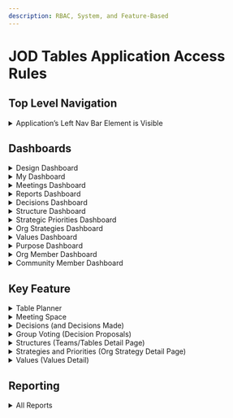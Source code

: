 ```yaml
---
description: RBAC, System, and Feature-Based
---
```


# JOD Tables Application Access Rules

## Top Level Navigation

<details>

<summary>Application’s Left Nav Bar Element is Visible</summary>

<table><thead><tr><th width="190.8203125"></th><th align="center">Super Admin</th><th align="center">Org Admin</th><th width="119.21484375" align="center">Designer</th><th width="109.87890625" align="center">User</th></tr></thead><tbody><tr><td>Design</td><td align="center">✅</td><td align="center">✅</td><td align="center">✅</td><td align="center">✅</td></tr><tr><td>My Dashboard</td><td align="center">✅</td><td align="center">✅</td><td align="center">✅</td><td align="center">✅</td></tr><tr><td>Meetings</td><td align="center">✅</td><td align="center">✅</td><td align="center">✅</td><td align="center">✅</td></tr><tr><td>Reports</td><td align="center">✅</td><td align="center">✅</td><td align="center">✅</td><td align="center">✅</td></tr><tr><td>Decisions🔒</td><td align="center">✅</td><td align="center">✅</td><td align="center">✅</td><td align="center">❌</td></tr><tr><td>Structure🔒</td><td align="center">✅</td><td align="center">✅</td><td align="center">✅</td><td align="center">❌</td></tr><tr><td>Strategic Priorities</td><td align="center">✅</td><td align="center">✅</td><td align="center">✅</td><td align="center">✅</td></tr><tr><td>Org Strategies</td><td align="center">✅</td><td align="center">✅</td><td align="center">✅</td><td align="center">✅</td></tr><tr><td>Values</td><td align="center">✅</td><td align="center">✅</td><td align="center">✅</td><td align="center">✅</td></tr><tr><td>Org Members🔒</td><td align="center">✅</td><td align="center">✅</td><td align="center">❌</td><td align="center">❌</td></tr><tr><td>Community Mbrs🔒</td><td align="center">✅</td><td align="center">✅</td><td align="center">❌</td><td align="center">❌</td></tr></tbody></table>

</details>

## Dashboards

<details>

<summary>Design Dashboard</summary>

<table><thead><tr><th width="202.0390625"></th><th align="center">Super Admin</th><th width="115.85546875" align="center">Org Admin</th><th width="113.625" align="center">Designer</th><th width="107.58984375" align="center">User</th></tr></thead><tbody><tr><td>Can View</td><td align="center">✅</td><td align="center">✅</td><td align="center">✅</td><td align="center">✅</td></tr><tr><td>Can Click to Detail</td><td align="center">✅</td><td align="center">✅</td><td align="center">✅</td><td align="center"><p>☑️</p><p>(2)</p></td></tr><tr><td>Can Modify View</td><td align="center">✅</td><td align="center">✅</td><td align="center"><p>☑️</p><p>(3)</p></td><td align="center"><p>☑️</p><p>(3)</p></td></tr><tr><td>Can Sort</td><td align="center">✅</td><td align="center">✅</td><td align="center">❌</td><td align="center">❌</td></tr><tr><td>Create Record from Dashboard</td><td align="center">◻️</td><td align="center">◻️</td><td align="center">◻️</td><td align="center">◻️</td></tr><tr><td>Delete from Dashboard</td><td align="center">◻️</td><td align="center">◻️</td><td align="center">◻️</td><td align="center">◻️</td></tr></tbody></table>

{% hint style="info" %}
Notes:

1. ◻️ = N/A
2. ☑️ = can access Purpose and Strategies&#x20;
3. ☑️ = partial capacity. Can show/hide Table Participants or Represented Groups
4. Sort = Tables and Teams only
{% endhint %}

</details>

<details>

<summary>My Dashboard</summary>

<table><thead><tr><th width="251.234375"></th><th width="121.26171875" align="center">Super Admin</th><th width="111.08203125" align="center">Org Admin</th><th width="102.43359375" align="center">Designer</th><th width="92.125" align="center">User</th></tr></thead><tbody><tr><td>Can View Page</td><td align="center">✅</td><td align="center">✅</td><td align="center">✅</td><td align="center">✅</td></tr><tr><td>Can View Team/Table Card</td><td align="center"><p>☑️</p><p>(p)</p></td><td align="center"><p>☑️</p><p>(p)</p></td><td align="center"><p>☑️</p><p>(p)</p></td><td align="center"><p>☑️</p><p>(p)</p></td></tr><tr><td>Can Click to Team/Table Detail</td><td align="center"><p>☑️</p><p>(p)</p></td><td align="center"><p>☑️</p><p>(p)</p></td><td align="center"><p>☑️</p><p>(p)</p></td><td align="center"><p>☑️</p><p>(p)</p></td></tr><tr><td>Can View My Open Commitments</td><td align="center"><p>☑️</p><p>(p)</p></td><td align="center"><p>☑️</p><p>(p)</p></td><td align="center"><p>☑️</p><p>(p)</p></td><td align="center"><p>☑️</p><p>(p)</p></td></tr><tr><td>Can View My Open Group Lead Tasks</td><td align="center"><p>☑️</p><p>(gl)</p></td><td align="center"><p>☑️</p><p>(gl)</p></td><td align="center"><p>☑️</p><p>(gl)</p></td><td align="center"><p>☑️</p><p>(gl)</p></td></tr><tr><td>Can Filter</td><td align="center">✅</td><td align="center">✅</td><td align="center">✅</td><td align="center">✅</td></tr><tr><td>Can Sort</td><td align="center">◻️</td><td align="center">◻️</td><td align="center">◻️</td><td align="center">◻️</td></tr><tr><td>Create Record from Dashboard</td><td align="center">◻️</td><td align="center">◻️</td><td align="center">◻️</td><td align="center">◻️</td></tr><tr><td>Delete from Dashboard</td><td align="center">◻️</td><td align="center">◻️</td><td align="center">◻️</td><td align="center">◻️</td></tr></tbody></table>

{% hint style="info" %}
Notes:

1. ◻️ = N/A
2. ☑️(p) = only for Teams/Table where the user is a participant
3. ☑️(gl) = only for Teams/Table where the user is a Group Lead
4. Filter = active vs inactive
5. All users can mark their Commitments as “Ready”
{% endhint %}

</details>

<details>

<summary>Meetings Dashboard</summary>

<table><thead><tr><th width="198.296875"></th><th align="center">Super Admin</th><th width="125.91796875" align="center">Org Admin</th><th width="118.3828125" align="center">Designer</th><th width="101.45703125" align="center">User</th></tr></thead><tbody><tr><td>Can View Summary Info</td><td align="center">✅</td><td align="center">✅</td><td align="center">✅</td><td align="center"><p>☑️</p><p>(p)</p></td></tr><tr><td>Can Click to Detail</td><td align="center"><p>☑️</p><p>(p)</p></td><td align="center"><p>☑️</p><p>(p)</p></td><td align="center"><p>☑️</p><p>(p)</p></td><td align="center"><p>☑️</p><p>(p)</p></td></tr><tr><td>Can Filter</td><td align="center">✅</td><td align="center">✅</td><td align="center">✅</td><td align="center"><p>☑️</p><p>(p)</p></td></tr><tr><td>Can Sort</td><td align="center">◻️</td><td align="center">◻️</td><td align="center">◻️</td><td align="center">◻️</td></tr><tr><td>Create Record from Dashboard</td><td align="center"><p>☑️</p><p>(gl)</p></td><td align="center"><p>☑️</p><p>(gl)</p></td><td align="center"><p>☑️</p><p>(gl)</p></td><td align="center"><p>☑️</p><p>(gl)</p></td></tr><tr><td>Delete from Dashboard</td><td align="center">◻️</td><td align="center">◻️</td><td align="center">◻️</td><td align="center">◻️</td></tr></tbody></table>

{% hint style="info" %}
Notes:

1. ◻️ = N/A
2. ☑️ (p) = partial capacity for view, filter, and click to: only for Groups where they are a participant
3. ☑️(gl) = partial capacity for create from dashboard: only where User is a GL for the team/table
4. Filter = active vs inactive, user tables/teams, and meeting start time
{% endhint %}

</details>

<details>

<summary>Reports Dashboard</summary>

<table><thead><tr><th width="164.1875"></th><th align="center">Super Admin</th><th align="center">Org Admin</th><th align="center">Designer</th><th align="center">User</th></tr></thead><tbody><tr><td>Can View Page</td><td align="center">✅</td><td align="center">✅</td><td align="center">✅</td><td align="center">✅</td></tr><tr><td>Can View Report Summary Info</td><td align="center">✅</td><td align="center">✅</td><td align="center">✅</td><td align="center">☑️</td></tr><tr><td>Can Click to Detailed Report</td><td align="center">✅</td><td align="center">✅</td><td align="center">✅</td><td align="center">☑️</td></tr><tr><td>Can Filter List</td><td align="center">◻️</td><td align="center">◻️</td><td align="center">◻️</td><td align="center">◻️</td></tr><tr><td>Can Sort List</td><td align="center">◻️</td><td align="center">◻️</td><td align="center">◻️</td><td align="center">◻️</td></tr></tbody></table>

{% hint style="info" %}
Notes:

1. ◻️ = N/A
2. ☑️ = partial capacity: Only Unlocked Reports (reports <mark style="color:red;">WITHOUT</mark> the 🔒 icon)
{% endhint %}

</details>

<details>

<summary>Decisions Dashboard</summary>

<table><thead><tr><th width="189.44921875"></th><th width="127.3125" align="center">Super Admin</th><th align="center">Org Admin</th><th width="115.46484375" align="center">Designer</th><th width="112.96875" align="center">User</th></tr></thead><tbody><tr><td>Can View Page</td><td align="center">✅</td><td align="center">✅</td><td align="center">✅</td><td align="center">❌</td></tr><tr><td>Update Record from Dashboard</td><td align="center"><p>☑️</p><p>(gl)</p><p>(See note 3)</p></td><td align="center"><p>☑️</p><p>(gl)</p><p>(See note 3)</p></td><td align="center"><p>☑️</p><p>(gl)</p><p>(See note 3)</p></td><td align="center">❌</td></tr><tr><td>Can Click to Detail</td><td align="center"><p>☑️</p><p>(gl)</p></td><td align="center"><p>☑️</p><p>(gl)</p></td><td align="center"><p>☑️</p><p>(gl)</p></td><td align="center">❌</td></tr><tr><td>Can Filter</td><td align="center">✅</td><td align="center">✅</td><td align="center">✅</td><td align="center">❌</td></tr><tr><td>Can Sort</td><td align="center">◻️</td><td align="center">◻️</td><td align="center">◻️</td><td align="center">◻️</td></tr><tr><td>Create Record from Dashboard</td><td align="center">◻️</td><td align="center">◻️</td><td align="center">◻️</td><td align="center">◻️</td></tr><tr><td>Delete from Dashboard</td><td align="center"><p>☑️</p><p>(gl)</p></td><td align="center"><p>☑️</p><p>(gl)</p></td><td align="center"><p>☑️</p><p>(gl)</p></td><td align="center">❌</td></tr></tbody></table>

{% hint style="info" %}
Notes:

1. ◻️ = N/A
2. ☑️(gl) = partial capacity:  only where User is GL for the team/table who created the decision (record deletion occurs via popup of decision record on page).
3. These users can update decision records via a popup on the dashboard screen.
{% endhint %}

</details>

<details>

<summary>Structure Dashboard</summary>

<table><thead><tr><th width="199.80078125"></th><th align="center">Super Admin</th><th width="120.8203125" align="center">Org Admin</th><th width="107.30078125" align="center">Designer</th><th width="114.81640625" align="center">User</th></tr></thead><tbody><tr><td>Can View</td><td align="center">✅</td><td align="center">✅</td><td align="center">✅</td><td align="center">❌</td></tr><tr><td>Can Click to Detail</td><td align="center">✅</td><td align="center">✅</td><td align="center">✅</td><td align="center">❌</td></tr><tr><td>Can Filter</td><td align="center">✅</td><td align="center">✅</td><td align="center">✅</td><td align="center">❌</td></tr><tr><td>Can Sort</td><td align="center">✅</td><td align="center">✅</td><td align="center">✅</td><td align="center">❌</td></tr><tr><td>Create Record from Dashboard</td><td align="center">✅</td><td align="center">✅</td><td align="center">❌</td><td align="center">❌</td></tr><tr><td>Delete from Dashboard</td><td align="center">◻️</td><td align="center">◻️</td><td align="center">◻️</td><td align="center">◻️</td></tr></tbody></table>

{% hint style="info" %}
Notes:

1. ◻️ = N/A
{% endhint %}

</details>

<details>

<summary>Strategic Priorities Dashboard</summary>

<table><thead><tr><th width="196.734375"></th><th align="center">Super Admin</th><th width="110.69921875" align="center">Org Admin</th><th align="center">Designer</th><th width="101.94921875" align="center">User</th></tr></thead><tbody><tr><td>Can View</td><td align="center">✅</td><td align="center">✅</td><td align="center">✅</td><td align="center">✅</td></tr><tr><td>Can Click to Detail</td><td align="center">✅</td><td align="center">✅</td><td align="center">✅</td><td align="center">✅</td></tr><tr><td>Can Filter</td><td align="center">✅</td><td align="center">✅</td><td align="center">✅</td><td align="center">✅</td></tr><tr><td>Can Sort</td><td align="center">✅</td><td align="center">✅</td><td align="center">❌</td><td align="center">❌</td></tr><tr><td>Create Record from Dashboard</td><td align="center">◻️</td><td align="center">◻️</td><td align="center">◻️</td><td align="center">◻️</td></tr><tr><td>Delete from Dashboard</td><td align="center">◻️</td><td align="center">◻️</td><td align="center">◻️</td><td align="center">◻️</td></tr></tbody></table>

{% hint style="info" %}
Notes:

1. ◻️ = N/A
{% endhint %}

</details>

<details>

<summary>Org Strategies Dashboard</summary>

<table><thead><tr><th width="197.9296875"></th><th align="center">Super Admin</th><th align="center">Org Admin</th><th width="103.4296875" align="center">Designer</th><th width="110.94140625" align="center">User</th></tr></thead><tbody><tr><td>Can View</td><td align="center">✅</td><td align="center">✅</td><td align="center">✅</td><td align="center">✅</td></tr><tr><td>Can Click to Detail</td><td align="center">✅</td><td align="center">✅</td><td align="center">✅</td><td align="center">✅</td></tr><tr><td>Can Filter</td><td align="center">✅</td><td align="center">✅</td><td align="center">✅</td><td align="center">✅</td></tr><tr><td>Can Sort</td><td align="center">✅</td><td align="center">✅</td><td align="center">❌</td><td align="center">❌</td></tr><tr><td>Create Record from Dashboard</td><td align="center">✅</td><td align="center">✅</td><td align="center">❌</td><td align="center">❌</td></tr><tr><td>Delete from Dashboard</td><td align="center">◻️</td><td align="center">◻️</td><td align="center">◻️</td><td align="center">◻️</td></tr></tbody></table>

{% hint style="info" %}
Notes:

1. ◻️ = N/A
2. Filter = active vs inactive
{% endhint %}

</details>

<details>

<summary>Values Dashboard</summary>

<table><thead><tr><th width="200.46875"></th><th align="center">Super Admin</th><th align="center">Org Admin</th><th width="108.63671875" align="center">Designer</th><th width="110" align="center">User</th></tr></thead><tbody><tr><td>Can View</td><td align="center">✅</td><td align="center">✅</td><td align="center">✅</td><td align="center">✅</td></tr><tr><td>Can Click to Detail</td><td align="center">✅</td><td align="center">✅</td><td align="center">✅</td><td align="center">✅</td></tr><tr><td>Can Filter</td><td align="center">✅</td><td align="center">✅</td><td align="center">✅</td><td align="center">✅</td></tr><tr><td>Can Sort</td><td align="center">✅</td><td align="center">✅</td><td align="center">❌</td><td align="center">❌</td></tr><tr><td>Create Record from Dashboard</td><td align="center">✅</td><td align="center">✅</td><td align="center">❌</td><td align="center">❌</td></tr><tr><td>Delete from Dashboard</td><td align="center">◻️</td><td align="center">◻️</td><td align="center">◻️</td><td align="center">◻️</td></tr></tbody></table>

{% hint style="info" %}
Notes:

1. ◻️ = N/A
2. Filter = active vs inactive
{% endhint %}

</details>

<details>

<summary>Purpose Dashboard</summary>

<table><thead><tr><th width="209.60546875"></th><th align="center">Super Admin</th><th align="center">Org Admin</th><th width="107.08203125" align="center">Designer</th><th width="100.53125" align="center">User</th></tr></thead><tbody><tr><td>Can View</td><td align="center">✅</td><td align="center">✅</td><td align="center">✅</td><td align="center">✅</td></tr><tr><td>Access Previous Versions</td><td align="center">✅</td><td align="center">✅</td><td align="center">✅</td><td align="center">✅</td></tr><tr><td>Update Record from Dashboard</td><td align="center">✅</td><td align="center">✅</td><td align="center">❌</td><td align="center">❌</td></tr><tr><td>Create Record from Dashboard</td><td align="center">✅</td><td align="center">✅</td><td align="center">❌</td><td align="center">❌</td></tr><tr><td>Delete from Dashboard</td><td align="center">◻️</td><td align="center">◻️</td><td align="center">◻️</td><td align="center">◻️</td></tr></tbody></table>

{% hint style="info" %}
Notes:

1. ◻️ = N/A
{% endhint %}

</details>

<details>

<summary>Org Member Dashboard</summary>

<table><thead><tr><th width="208.84375"></th><th align="center">Super Admin</th><th align="center">Org Admin</th><th width="103.90625" align="center">Designer</th><th width="103.87890625" align="center">User</th></tr></thead><tbody><tr><td>Can View</td><td align="center">✅</td><td align="center">✅</td><td align="center">❌</td><td align="center">❌</td></tr><tr><td>Can Click to Detail</td><td align="center">✅</td><td align="center">✅</td><td align="center">❌</td><td align="center">❌</td></tr><tr><td>Can Filter</td><td align="center">✅</td><td align="center">✅</td><td align="center">❌</td><td align="center">❌</td></tr><tr><td>Can Sort</td><td align="center">◻️</td><td align="center">◻️</td><td align="center">◻️</td><td align="center">◻️</td></tr><tr><td>Create Record from Dashboard</td><td align="center">✅</td><td align="center">✅</td><td align="center">❌</td><td align="center">❌</td></tr><tr><td>Delete from Dashboard</td><td align="center">◻️</td><td align="center">◻️</td><td align="center">◻️</td><td align="center">◻️</td></tr></tbody></table>

{% hint style="info" %}
Notes:

1. ◻️ = N/A
2. Filter = active vs inactive, and search
{% endhint %}

</details>

<details>

<summary>Community Member Dashboard</summary>



<table><thead><tr><th width="205.61328125"></th><th align="center">Super Admin</th><th align="center">Org Admin</th><th width="117.625" align="center">Designer</th><th width="94.7890625" align="center">User</th></tr></thead><tbody><tr><td>Can View</td><td align="center">✅</td><td align="center">✅</td><td align="center">❌</td><td align="center">❌</td></tr><tr><td>Can Click to Detail</td><td align="center">✅</td><td align="center">✅</td><td align="center">❌</td><td align="center">❌</td></tr><tr><td>Can Filter</td><td align="center">✅</td><td align="center">✅</td><td align="center">❌</td><td align="center">❌</td></tr><tr><td>Can Sort</td><td align="center">◻️</td><td align="center">◻️</td><td align="center">◻️</td><td align="center">◻️</td></tr><tr><td>Create Record from Dashboard</td><td align="center">✅</td><td align="center">✅</td><td align="center">❌</td><td align="center">❌</td></tr><tr><td>Delete from Dashboard</td><td align="center">◻️</td><td align="center">◻️</td><td align="center">◻️</td><td align="center">◻️</td></tr></tbody></table>

{% hint style="info" %}
Notes:

1. ◻️ = N/A
2. Filter = active vs inactive, and search
{% endhint %}

</details>

## Key Feature

<details>

<summary>Table Planner</summary>

{% hint style="info" %}
&#x20;<mark style="color:blue;">**GLOBAL RULE FOR THE TEAM/TABLE PLANNER**</mark>

<mark style="color:blue;">Users must be on a given Team/Table in order to access its Planner details page. The following grid identifies what the different roles can access on the Team/Table Planner page once there.</mark>&#x20;
{% endhint %}

<table><thead><tr><th></th><th width="157.86328125" align="center">Super Admin</th><th width="120.87109375" align="center">Org Admin</th><th width="111.40625" align="center">Designer</th><th width="101.6875" align="center">User</th></tr></thead><tbody><tr><td><mark style="color:blue;"><strong>SECTION:</strong></mark></td><td align="center"><mark style="color:blue;"><strong>Top Navigation</strong></mark>                               </td><td align="center"></td><td align="center"></td><td align="center"></td></tr><tr><td>Planner Tools Dropdown</td><td align="center"><p>☑️</p><p>(gl)</p></td><td align="center"><p>☑️</p><p>(gl)</p></td><td align="center"><p>☑️</p><p>(gl)</p></td><td align="center"><p>☑️</p><p>(gl)</p></td></tr><tr><td><mark style="color:blue;"><strong>SECTION:</strong></mark></td><td align="center"><mark style="color:blue;"><strong>Meetings</strong></mark>                               </td><td align="center"></td><td align="center"></td><td align="center"></td></tr><tr><td>READ Summary</td><td align="center">☑️<br>(p)</td><td align="center">☑️<br>(p)</td><td align="center">☑️<br>(p)</td><td align="center">☑️<br>(p)</td></tr><tr><td>READ Detail</td><td align="center">☑️<br>(p)</td><td align="center">☑️<br>(p)</td><td align="center">☑️<br>(p)</td><td align="center">☑️<br>(p)</td></tr><tr><td>Filter List</td><td align="center">☑️<br>(p)</td><td align="center">☑️<br>(p)</td><td align="center">☑️<br>(p)</td><td align="center">☑️<br>(p)</td></tr><tr><td>CREATE Record</td><td align="center"><p>☑️</p><p>(gl)</p></td><td align="center"><p>☑️</p><p>(gl)</p></td><td align="center"><p>☑️</p><p>(gl)</p></td><td align="center"><p>☑️</p><p>(gl)</p></td></tr><tr><td>UPDATE Record (from page)</td><td align="center"><p>☑️</p><p>(gl)</p><p>(See note:1)</p></td><td align="center"><p>☑️</p><p>(gl)</p><p>(See note:1)</p></td><td align="center"><p>☑️</p><p>(gl)</p><p>(See note:1)</p></td><td align="center"><p>☑️</p><p>(gl)</p><p>(See note:1)</p></td></tr><tr><td>Sort List</td><td align="center">◻️</td><td align="center">◻️</td><td align="center">◻️</td><td align="center">◻️</td></tr><tr><td>DELETE Record (from page)</td><td align="center">❌</td><td align="center">❌</td><td align="center">❌</td><td align="center">❌</td></tr><tr><td><mark style="color:blue;"><strong>SECTION:</strong></mark> </td><td align="center"><mark style="color:blue;"><strong>Actions</strong></mark>                                                                 </td><td align="center"></td><td align="center"></td><td align="center"></td></tr><tr><td>READ Summary</td><td align="center">☑️<br>(p)</td><td align="center">☑️<br>(p)</td><td align="center">☑️<br>(p)</td><td align="center">☑️<br>(p)</td></tr><tr><td>READ Detail</td><td align="center">☑️<br>(p)</td><td align="center">☑️<br>(p)</td><td align="center">☑️<br>(p)</td><td align="center">☑️<br>(p)</td></tr><tr><td>Filter List</td><td align="center">☑️<br>(p)</td><td align="center">☑️<br>(p)</td><td align="center">☑️<br>(p)</td><td align="center">☑️<br>(p)</td></tr><tr><td>CREATE Record</td><td align="center"><p>☑️</p><p>(gl)</p></td><td align="center"><p>☑️</p><p>(gl)</p></td><td align="center"><p>☑️</p><p>(gl)</p></td><td align="center"><p>☑️</p><p>(gl)</p></td></tr><tr><td>UPDATE Record (from page)</td><td align="center"><p>☑️</p><p>(gl)</p></td><td align="center"><p>☑️</p><p>(gl)</p></td><td align="center"><p>☑️</p><p>(gl)</p></td><td align="center"><p>☑️</p><p>(gl)</p></td></tr><tr><td>Sort List</td><td align="center"><p>☑️</p><p>(gl)</p></td><td align="center"><p>☑️</p><p>(gl)</p></td><td align="center"><p>☑️</p><p>(gl)</p></td><td align="center"><p>☑️</p><p>(gl)</p></td></tr><tr><td>DELETE Record (from page)</td><td align="center"><p>☑️</p><p>(gl)</p></td><td align="center"><p>☑️</p><p>(gl)</p></td><td align="center"><p>☑️</p><p>(gl)</p></td><td align="center"><p>☑️</p><p>(gl)</p></td></tr><tr><td><mark style="color:blue;"><strong>SECTION:</strong></mark> </td><td align="center"><mark style="color:blue;"><strong>Open Commitments</strong></mark>   </td><td align="center"></td><td align="center"></td><td align="center"></td></tr><tr><td>READ Summary</td><td align="center">☑️<br>(p)</td><td align="center">☑️<br>(p)</td><td align="center">☑️<br>(p)</td><td align="center">☑️<br>(p)</td></tr><tr><td>READ Detail</td><td align="center">☑️<br>(p)</td><td align="center">☑️<br>(p)</td><td align="center">☑️<br>(p)</td><td align="center">☑️<br>(p)</td></tr><tr><td>Filter List</td><td align="center">◻️</td><td align="center">◻️</td><td align="center">◻️</td><td align="center">◻️</td></tr><tr><td>CREATE Record</td><td align="center">❌</td><td align="center">❌</td><td align="center">❌</td><td align="center">❌</td></tr><tr><td>UPDATE Record (from page)</td><td align="center">❌</td><td align="center">❌</td><td align="center">❌</td><td align="center">❌</td></tr><tr><td>Sort List</td><td align="center">◻️</td><td align="center">◻️</td><td align="center">◻️</td><td align="center">◻️</td></tr><tr><td>DELETE Record (from page)</td><td align="center">❌</td><td align="center">❌</td><td align="center">❌</td><td align="center">❌</td></tr><tr><td><mark style="color:blue;"><strong>SECTION:</strong></mark> </td><td align="center"><mark style="color:blue;"><strong>Decisions</strong></mark>                                 </td><td align="center"></td><td align="center"></td><td align="center"></td></tr><tr><td>READ Summary</td><td align="center">☑️<br>(p)</td><td align="center">☑️<br>(p)</td><td align="center">☑️<br>(p)</td><td align="center">☑️<br>(p)</td></tr><tr><td>READ Detail</td><td align="center">☑️<br>(p)</td><td align="center">☑️<br>(p)</td><td align="center">☑️<br>(p)</td><td align="center">☑️<br>(p)</td></tr><tr><td>Filter List</td><td align="center">☑️<br>(p)</td><td align="center">☑️<br>(p)</td><td align="center">☑️<br>(p)</td><td align="center">☑️<br>(p)</td></tr><tr><td>CREATE Record</td><td align="center">❌</td><td align="center">❌</td><td align="center">❌</td><td align="center">❌</td></tr><tr><td>UPDATE Record (from page)</td><td align="center"><p>☑️</p><p>(gl)</p></td><td align="center"><p>☑️</p><p>(gl)</p></td><td align="center"><p>☑️</p><p>(gl)</p></td><td align="center"><p>☑️</p><p>(gl)</p></td></tr><tr><td>Sort List</td><td align="center">◻️</td><td align="center">◻️</td><td align="center">◻️</td><td align="center">◻️</td></tr><tr><td>DELETE Record (from page)</td><td align="center"><p>☑️</p><p>(gl)</p></td><td align="center"><p>☑️</p><p>(gl)</p></td><td align="center"><p>☑️</p><p>(gl)</p></td><td align="center"><p>☑️</p><p>(gl)</p></td></tr><tr><td><mark style="color:blue;"><strong>SECTION:</strong></mark> </td><td align="center"><mark style="color:blue;"><strong>Linked Documents</strong></mark>             </td><td align="center"></td><td align="center"></td><td align="center"></td></tr><tr><td>READ Summary</td><td align="center">☑️<br>(p)</td><td align="center">☑️<br>(p)</td><td align="center">☑️<br>(p)</td><td align="center">☑️<br>(p)</td></tr><tr><td>READ Detail</td><td align="center">☑️<br>(p)</td><td align="center">☑️<br>(p)</td><td align="center">☑️<br>(p)</td><td align="center">☑️<br>(p)</td></tr><tr><td>Filter List</td><td align="center">☑️<br>(p)</td><td align="center">☑️<br>(p)</td><td align="center">☑️<br>(p)</td><td align="center">☑️<br>(p)</td></tr><tr><td>CREATE Record</td><td align="center"><p>☑️</p><p>(gl)</p></td><td align="center"><p>☑️</p><p>(gl)</p></td><td align="center"><p>☑️</p><p>(gl)</p></td><td align="center"><p>☑️</p><p>(gl)</p></td></tr><tr><td>UPDATE Record (from page)</td><td align="center"><p>☑️</p><p>(gl)</p></td><td align="center"><p>☑️</p><p>(gl)</p></td><td align="center"><p>☑️</p><p>(gl)</p></td><td align="center"><p>☑️</p><p>(gl)</p></td></tr><tr><td>Sort List</td><td align="center">☑️<br>(p)</td><td align="center">☑️<br>(p)</td><td align="center">☑️<br>(p)</td><td align="center">☑️<br>(p)</td></tr><tr><td>DELETE Record (from page)</td><td align="center"><p>☑️</p><p>(gl)</p></td><td align="center"><p>☑️</p><p>(gl)</p></td><td align="center"><p>☑️</p><p>(gl)</p></td><td align="center"><p>☑️</p><p>(gl)</p></td></tr></tbody></table>

{% hint style="info" %}
Notes:

1. Meeting Name only
{% endhint %}

</details>

<details>

<summary>Meeting Space</summary>

{% hint style="info" %}
&#x20;<mark style="color:blue;">**GLOBAL RULE FOR MEETINGS**</mark>

<mark style="color:blue;">Users must be on a given Team/Table in order to access its meeting details page. The following grid identifies what the different roles can access on the Meeting Space page once there.</mark>&#x20;
{% endhint %}

<table><thead><tr><th width="161.3046875"></th><th width="166.93359375" align="center">Super Admin</th><th width="133.5546875" align="center">Org Admin</th><th width="111.6171875" align="center">Designer</th><th width="100.3359375" align="center">User</th></tr></thead><tbody><tr><td><mark style="color:blue;"><strong>AREA:</strong></mark></td><td align="center"><mark style="color:blue;"><strong>Entire Meeting</strong></mark>                       </td><td align="center"><mark style="color:blue;"><strong>Record</strong></mark></td><td align="center"></td><td align="center"></td></tr><tr><td>CREATE Meeting</td><td align="center"><p>☑️</p><p>(gl)</p><p>(See note:1)</p></td><td align="center"><p>☑️</p><p>(gl)</p><p>(See note:1)</p></td><td align="center"><p>☑️</p><p>(gl)</p><p>(See note:1)</p></td><td align="center"><p>☑️</p><p>(gl)</p><p>(See note:1)</p></td></tr><tr><td>DELETE Meeting</td><td align="center"><p>☑️</p><p>(gl)</p></td><td align="center"><p>☑️</p><p>(gl)</p></td><td align="center"><p>☑️</p><p>(gl)</p></td><td align="center"><p>☑️</p><p>(gl)</p></td></tr><tr><td><mark style="color:blue;"><strong>SECTION:</strong></mark> </td><td align="center"><mark style="color:blue;"><strong>Left Pane</strong></mark>                     </td><td align="center"></td><td align="center"></td><td align="center"></td></tr><tr><td>READ Summary</td><td align="center"><p>☑️</p><p>(p)</p></td><td align="center"><p>☑️</p><p>(p)</p></td><td align="center"><p>☑️</p><p>(p)</p></td><td align="center"><p>☑️</p><p>(p)</p></td></tr><tr><td>READ Detail</td><td align="center"><p>☑️</p><p>(p)</p></td><td align="center"><p>☑️</p><p>(p)</p></td><td align="center"><p>☑️</p><p>(p)</p></td><td align="center"><p>☑️</p><p>(p)</p></td></tr><tr><td><mark style="color:blue;"><strong>SECTION:</strong></mark> </td><td align="center"><mark style="color:blue;"><strong>Meeting Logistics</strong></mark>       </td><td align="center"></td><td align="center"></td><td align="center"></td></tr><tr><td>READ Summary</td><td align="center"><p>☑️</p><p>(p)</p></td><td align="center"><p>☑️</p><p>(p)</p></td><td align="center"><p>☑️</p><p>(p)</p></td><td align="center"><p>☑️</p><p>(p)</p></td></tr><tr><td>READ Detail</td><td align="center"><p>☑️</p><p>(p)</p></td><td align="center"><p>☑️</p><p>(p)</p></td><td align="center"><p>☑️</p><p>(p)</p></td><td align="center"><p>☑️</p><p>(p)</p></td></tr><tr><td>UPDATE Record (from page)</td><td align="center"><p>☑️</p><p>(gl)</p></td><td align="center"><p>☑️</p><p>(gl)</p></td><td align="center"><p>☑️</p><p>(gl)</p></td><td align="center"><p>☑️</p><p>(gl)</p></td></tr><tr><td><mark style="color:blue;"><strong>SECTION:</strong></mark> </td><td align="center"><mark style="color:blue;"><strong>Meeting Purpose</strong></mark>         </td><td align="center"></td><td align="center"></td><td align="center"></td></tr><tr><td>READ Summary</td><td align="center"><p>☑️</p><p>(p)</p></td><td align="center"><p>☑️</p><p>(p)</p></td><td align="center"><p>☑️</p><p>(p)</p></td><td align="center"><p>☑️</p><p>(p)</p></td></tr><tr><td>READ Detail</td><td align="center"><p>☑️</p><p>(p)</p></td><td align="center"><p>☑️</p><p>(p)</p></td><td align="center"><p>☑️</p><p>(p)</p></td><td align="center"><p>☑️</p><p>(p)</p></td></tr><tr><td>UPDATE Record (from page)</td><td align="center"><p>☑️</p><p>(gl)</p></td><td align="center"><p>☑️</p><p>(gl)</p></td><td align="center"><p>☑️</p><p>(gl)</p></td><td align="center"><p>☑️</p><p>(gl)</p></td></tr><tr><td><mark style="color:blue;"><strong>SECTION:</strong></mark> </td><td align="center"><mark style="color:blue;"><strong>Agenda Topics</strong></mark>           </td><td align="center"></td><td align="center"></td><td align="center"></td></tr><tr><td>READ Summary</td><td align="center"><p>☑️</p><p>(p)</p></td><td align="center"><p>☑️</p><p>(p)</p></td><td align="center"><p>☑️</p><p>(p)</p></td><td align="center"><p>☑️</p><p>(p)</p></td></tr><tr><td>READ Detail</td><td align="center"><p>☑️</p><p>(p)</p></td><td align="center"><p>☑️</p><p>(p)</p></td><td align="center"><p>☑️</p><p>(p)</p></td><td align="center"><p>☑️</p><p>(p)</p></td></tr><tr><td>Filter List</td><td align="center">◻️</td><td align="center">◻️</td><td align="center">◻️</td><td align="center">◻️</td></tr><tr><td>CREATE Record</td><td align="center"><p>☑️</p><p>(gl)</p></td><td align="center"><p>☑️</p><p>(gl)</p></td><td align="center"><p>☑️</p><p>(gl)</p></td><td align="center"><p>☑️</p><p>(gl)</p></td></tr><tr><td>UPDATE Record (from page)</td><td align="center"><p>☑️</p><p>(gl)</p></td><td align="center"><p>☑️</p><p>(gl)</p></td><td align="center"><p>☑️</p><p>(gl)</p></td><td align="center"><p>☑️</p><p>(gl)</p></td></tr><tr><td>Sort List</td><td align="center"><p>☑️</p><p>(gl)</p></td><td align="center"><p>☑️</p><p>(gl)</p></td><td align="center"><p>☑️</p><p>(gl)</p></td><td align="center"><p>☑️</p><p>(gl)</p></td></tr><tr><td>DELETE Record (from page)</td><td align="center"><p>☑️</p><p>(gl)</p></td><td align="center"><p>☑️</p><p>(gl)</p></td><td align="center"><p>☑️</p><p>(gl)</p></td><td align="center"><p>☑️</p><p>(gl)</p></td></tr><tr><td><mark style="color:blue;"><strong>SECTION:</strong></mark> </td><td align="center"><mark style="color:blue;"><strong>Linked Documents</strong></mark>      </td><td align="center"></td><td align="center"></td><td align="center"></td></tr><tr><td>READ Summary</td><td align="center"><p>☑️</p><p>(p)</p></td><td align="center"><p>☑️</p><p>(p)</p></td><td align="center"><p>☑️</p><p>(p)</p></td><td align="center"><p>☑️</p><p>(p)</p></td></tr><tr><td>READ Detail</td><td align="center"><p>☑️</p><p>(p)</p></td><td align="center"><p>☑️</p><p>(p)</p></td><td align="center"><p>☑️</p><p>(p)</p></td><td align="center"><p>☑️</p><p>(p)</p></td></tr><tr><td>Filter List</td><td align="center">◻️</td><td align="center">◻️</td><td align="center">◻️</td><td align="center">◻️</td></tr><tr><td>CREATE Record</td><td align="center"><p>☑️</p><p>(gl)</p></td><td align="center"><p>☑️</p><p>(gl)</p></td><td align="center"><p>☑️</p><p>(gl)</p></td><td align="center"><p>☑️</p><p>(gl)</p></td></tr><tr><td>UPDATE Record (from page)</td><td align="center">❌</td><td align="center">❌</td><td align="center">❌</td><td align="center">❌</td></tr><tr><td>Sort List</td><td align="center">❌</td><td align="center">❌</td><td align="center">❌</td><td align="center">❌</td></tr><tr><td>DELETE Record (from page)</td><td align="center">❌</td><td align="center">❌</td><td align="center">❌</td><td align="center">❌</td></tr><tr><td>Link / Unlink Record</td><td align="center"><p>☑️</p><p>(gl)</p></td><td align="center"><p>☑️</p><p>(gl)</p></td><td align="center"><p>☑️</p><p>(gl)</p></td><td align="center"><p>☑️</p><p>(gl)</p></td></tr><tr><td><mark style="color:blue;"><strong>SECTION:</strong></mark> </td><td align="center"><mark style="color:blue;"><strong>Decision Making</strong></mark>            </td><td align="center"></td><td align="center"></td><td align="center"></td></tr><tr><td>READ Summary</td><td align="center"><p>☑️</p><p>(p)</p></td><td align="center"><p>☑️</p><p>(p)</p></td><td align="center"><p>☑️</p><p>(p)</p></td><td align="center"><p>☑️</p><p>(p)</p></td></tr><tr><td>READ Detail</td><td align="center"><p>☑️</p><p>(p)</p></td><td align="center"><p>☑️</p><p>(p)</p></td><td align="center"><p>☑️</p><p>(p)</p></td><td align="center"><p>☑️</p><p>(p)</p></td></tr><tr><td>Filter List</td><td align="center">◻️</td><td align="center">◻️</td><td align="center">◻️</td><td align="center">◻️</td></tr><tr><td>CREATE Record</td><td align="center"><p>☑️</p><p>(gl)</p></td><td align="center"><p>☑️</p><p>(gl)</p></td><td align="center"><p>☑️</p><p>(gl)</p></td><td align="center"><p>☑️</p><p>(gl)</p></td></tr><tr><td>UPDATE Record (from page)</td><td align="center"><p>☑️</p><p>(gl)</p></td><td align="center"><p>☑️</p><p>(gl)</p></td><td align="center"><p>☑️</p><p>(gl)</p></td><td align="center"><p>☑️</p><p>(gl)</p></td></tr><tr><td>Sort List</td><td align="center">◻️</td><td align="center">◻️</td><td align="center">◻️</td><td align="center">◻️</td></tr><tr><td>DELETE Record (from page)</td><td align="center"><p>☑️</p><p>(gl)</p></td><td align="center"><p>☑️</p><p>(gl)</p></td><td align="center"><p>☑️</p><p>(gl)</p></td><td align="center"><p>☑️</p><p>(gl)</p></td></tr><tr><td><mark style="color:blue;"><strong>SECTION:</strong></mark> </td><td align="center"><mark style="color:blue;"><strong>Commitments</strong></mark>               </td><td align="center"></td><td align="center"></td><td align="center"></td></tr><tr><td>READ Summary</td><td align="center"><p>☑️</p><p>(p)</p></td><td align="center"><p>☑️</p><p>(p)</p></td><td align="center"><p>☑️</p><p>(p)</p></td><td align="center"><p>☑️</p><p>(p)</p></td></tr><tr><td>READ Detail</td><td align="center"><p>☑️</p><p>(p)</p></td><td align="center"><p>☑️</p><p>(p)</p></td><td align="center"><p>☑️</p><p>(p)</p></td><td align="center"><p>☑️</p><p>(p)</p></td></tr><tr><td>Filter List</td><td align="center">◻️</td><td align="center">◻️</td><td align="center">◻️</td><td align="center">◻️</td></tr><tr><td>CREATE Record</td><td align="center"><p>☑️</p><p>(gl)</p></td><td align="center"><p>☑️</p><p>(gl)</p></td><td align="center"><p>☑️</p><p>(gl)</p></td><td align="center"><p>☑️</p><p>(gl)</p></td></tr><tr><td>UPDATE Record (from page)</td><td align="center"><p>☑️</p><p>(gl)</p></td><td align="center"><p>☑️</p><p>(gl)</p></td><td align="center"><p>☑️</p><p>(gl)</p></td><td align="center"><p>☑️</p><p>(gl)</p></td></tr><tr><td>Sort List</td><td align="center"><p>☑️</p><p>(gl)</p></td><td align="center"><p>☑️</p><p>(gl)</p></td><td align="center"><p>☑️</p><p>(gl)</p></td><td align="center"><p>☑️</p><p>(gl)</p></td></tr><tr><td>DELETE Record (from page)</td><td align="center"><p>☑️</p><p>(gl)</p></td><td align="center"><p>☑️</p><p>(gl)</p></td><td align="center"><p>☑️</p><p>(gl)</p></td><td align="center"><p>☑️</p><p>(gl)</p></td></tr><tr><td><mark style="color:blue;"><strong>SECTION:</strong></mark> </td><td align="center"><mark style="color:blue;"><strong>Meeting Notes</strong></mark>              </td><td align="center"></td><td align="center"></td><td align="center"></td></tr><tr><td>READ Notes</td><td align="center"><p>☑️</p><p>(p)</p></td><td align="center"><p>☑️</p><p>(p)</p></td><td align="center"><p>☑️</p><p>(p)</p></td><td align="center"><p>☑️</p><p>(p)</p></td></tr><tr><td>UPDATE Notes (from page)</td><td align="center"><p>☑️</p><p>(See note:2)</p></td><td align="center"><p>☑️</p><p>(See note:2)</p></td><td align="center"><p>☑️</p><p>(See note:2)</p></td><td align="center"><p>☑️</p><p>(See note:2)</p></td></tr><tr><td><mark style="color:blue;"><strong>OTHER</strong></mark> </td><td align="center"><mark style="color:blue;"><strong>Meeting Space</strong></mark>            </td><td align="center"><mark style="color:blue;"><strong>Functionality</strong></mark></td><td align="center"></td><td align="center"></td></tr><tr><td>Email Meeting Agenda</td><td align="center"><p>☑️</p><p>(gl)</p></td><td align="center"><p>☑️</p><p>(gl)</p></td><td align="center"><p>☑️</p><p>(gl)</p></td><td align="center"><p>☑️</p><p>(gl)</p></td></tr><tr><td>Email Meeting Results</td><td align="center"><p>☑️</p><p>(gl)</p></td><td align="center"><p>☑️</p><p>(gl)</p></td><td align="center"><p>☑️</p><p>(gl)</p></td><td align="center"><p>☑️</p><p>(gl)</p></td></tr><tr><td>Create Capture Board</td><td align="center"><p>☑️</p><p>(gl)</p></td><td align="center"><p>☑️</p><p>(gl)</p></td><td align="center"><p>☑️</p><p>(gl)</p></td><td align="center"><p>☑️</p><p>(gl)</p></td></tr><tr><td>Access Capture Board</td><td align="center"><p>☑️</p><p>(See note:3)</p></td><td align="center"><p>☑️</p><p>(See note:3)</p></td><td align="center"><p>☑️</p><p>(See note:3)</p></td><td align="center"><p>☑️</p><p>(See note:3)</p></td></tr><tr><td>Access Voting Room</td><td align="center"><p>☑️</p><p>(p)</p></td><td align="center"><p>☑️</p><p>(p)</p></td><td align="center"><p>☑️</p><p>(p)</p></td><td align="center"><p>☑️</p><p>(p)</p></td></tr><tr><td>Access Planner</td><td align="center"><p>☑️</p><p>(p)</p></td><td align="center"><p>☑️</p><p>(p)</p></td><td align="center"><p>☑️</p><p>(p)</p></td><td align="center"><p>☑️</p><p>(p)</p></td></tr><tr><td>Pull Users to Meeting Space</td><td align="center"><p>☑️</p><p>(gl)</p></td><td align="center"><p>☑️</p><p>(gl)</p></td><td align="center"><p>☑️</p><p>(gl)</p></td><td align="center"><p>☑️</p><p>(gl)</p></td></tr><tr><td>Download Meeting Space info</td><td align="center"><p>☑️</p><p>(p)</p></td><td align="center"><p>☑️</p><p>(p)</p></td><td align="center"><p>☑️</p><p>(p)</p></td><td align="center"><p>☑️</p><p>(p)</p></td></tr></tbody></table>

{% hint style="info" %}
Notes:

1. Meetings can only be created via the Meeting Dashboard or the Team/Table Planner
2. With Note Taker Permission
3. Once a GL has created an initial Capture Board (CB) - and only when GL is sharing the CB
4. (gl): Group Lead
5. (p):  Group (Team/Table) Participant
{% endhint %}

</details>

<details>

<summary>Decisions (and Decisions Made)</summary>

{% hint style="info" %}
&#x20;<mark style="color:blue;">**GLOBAL RULE FOR DECISION MAKING**</mark>

<mark style="color:blue;">Decisions can only be made within a meeting:</mark>

1. <mark style="color:blue;">a realtime decision made in realtime during a meeting from within a MEETING SPACE</mark>
2. <mark style="color:blue;">a vote decision made from within the GROUP VOTING space</mark> &#x20;

<mark style="color:blue;">The grid below focus on permissions for both. For both the User must be a Group Lead for the team/table they wish to create, update, or delete a decision-made record.</mark>&#x20;
{% endhint %}

**Realtime Decision And Decision From Voting**

|                    |      Super Admin     |       Org Admin      |       Designer       |         User         |
| ------------------ | :------------------: | :------------------: | :------------------: | :------------------: |
| Can View Records   |           ✅          |           ✅          |           ✅          |          ☑️          |
| Can Create Record  | <p>☑️</p><p>(gl)</p> | <p>☑️</p><p>(gl)</p> | <p>☑️</p><p>(gl)</p> | <p>☑️</p><p>(gl)</p> |
| Can Update Records | <p>☑️</p><p>(gl)</p> | <p>☑️</p><p>(gl)</p> | <p>☑️</p><p>(gl)</p> | <p>☑️</p><p>(gl)</p> |
| Can Delete Records | <p>☑️</p><p>(gl)</p> | <p>☑️</p><p>(gl)</p> | <p>☑️</p><p>(gl)</p> | <p>☑️</p><p>(gl)</p> |

{% hint style="info" %}
Notes:

1. ☑️ = Requires user to be a participant of the table they wish to view decision-made records for.&#x20;
{% endhint %}

</details>

<details>

<summary>Group Voting  (Decision Proposals)</summary>

{% hint style="info" %}
&#x20;<mark style="color:blue;">**GLOBAL RULE FOR GROUP VOTING**</mark>

<mark style="color:blue;">A proposal to be voted on must be initiated by a Group Lead for a given Team/Table.  Once initiated, a Vote Administrator can be assigned by a GL to administer the vote for a given proposal. However, the Vote Administrator can be ANY User within the organization (they DO NOT have to be a Team/Table participant or a GL). The Team/Table GL is the only one who can make changes to the Vote Administrator.</mark>&#x20;
{% endhint %}

|            |      Super Admin     |       Org Admin      |       Designer       |         User         |
| ---------- | :------------------: | :------------------: | :------------------: | :------------------: |
| Can View   |          ☑️          |          ☑️          |          ☑️          |          ☑️          |
| Can Create | <p>☑️</p><p>(gl)</p> | <p>☑️</p><p>(gl)</p> | <p>☑️</p><p>(gl)</p> | <p>☑️</p><p>(gl)</p> |
| Can Update | <p>☑️</p><p>(gl)</p> | <p>☑️</p><p>(gl)</p> | <p>☑️</p><p>(gl)</p> | <p>☑️</p><p>(gl)</p> |
| Can Delete | <p>☑️</p><p>(gl)</p> | <p>☑️</p><p>(gl)</p> | <p>☑️</p><p>(gl)</p> | <p>☑️</p><p>(gl)</p> |
| Can Vote   |          ☑️          |          ☑️          |          ☑️          |          ☑️          |

{% hint style="info" %}
Notes:

1. ☑️ = Requires user to be a participant of the proposal Team/Table&#x20;
{% endhint %}

</details>

<details>

<summary>Structures (Teams/Tables Detail Page)</summary>

{% hint style="info" %}
&#x20;<mark style="color:blue;">**GLOBAL RULE FOR STRUCTURES**</mark>

1. <mark style="color:blue;">Structure can only be created from the Organizational Structure summary page or from the initial JOD Onboarder screen.</mark>&#x20;
2. <mark style="color:blue;">Structure information can only be changed from the Team/Table details page or from the initial JOD Onboarder screen.</mark> &#x20;
{% endhint %}

|                        |          Super Admin         |           Org Admin          | Designer | User |
| ---------------------- | :--------------------------: | :--------------------------: | :------: | :--: |
| Can View Page & Detail |               ✅              |               ✅              |     ✅    |   ❌  |
| Can Create Record      | <p>☑️</p><p>(See Note 1)</p> | <p>☑️</p><p>(See Note 1)</p> |     ❌    |   ❌  |
| Can Update Records     |               ✅              |               ✅              |     ✅    |   ❌  |
| Can Delete Records     |               ✅              |               ✅              |     ❌    |   ❌  |
| Can Close a Team/Table |               ✅              |               ✅              |     ❌    |   ❌  |

{% hint style="info" %}
Notes:

1. ☑️ = These Users can create Teams/Tables, but such creation must occur outside of the detail page. See Global Rules above.
{% endhint %}

</details>

<details>

<summary>Strategies and Priorities  (Org Strategy Detail Page)</summary>

{% hint style="info" %}
&#x20;<mark style="color:blue;">**GLOBAL RULE FOR ORG STRATEGIES**</mark>

1. <mark style="color:blue;">Strategies can only be created from the Org Strategy summary page or from the initial JOD Onboarder screen.</mark>&#x20;
2. <mark style="color:blue;">Strategy information can only be changed from the Org Strategy details page or from the initial JOD Onboarder screen.</mark> &#x20;
3. <mark style="color:blue;">These rules also apply to Strategic Priorities which are part of an Org Strategy.</mark>
{% endhint %}

<table><thead><tr><th width="159.5859375"></th><th align="center">Super Admin</th><th align="center">Org Admin</th><th align="center">Designer</th><th align="center">User</th></tr></thead><tbody><tr><td>Can View Page &#x26; Detail</td><td align="center">✅</td><td align="center">✅</td><td align="center">✅</td><td align="center">✅</td></tr><tr><td>Can View Previous Versions</td><td align="center">✅</td><td align="center">✅</td><td align="center">✅</td><td align="center">✅</td></tr><tr><td>Can Create Record</td><td align="center"><p>☑️</p><p>(See Note 1)</p></td><td align="center"><p>☑️</p><p>(See Note 1)</p></td><td align="center">❌</td><td align="center">❌</td></tr><tr><td>Can Update Records</td><td align="center">✅</td><td align="center">✅</td><td align="center">❌</td><td align="center">❌</td></tr><tr><td>Can Delete Records</td><td align="center">✅</td><td align="center">✅</td><td align="center">❌</td><td align="center">❌</td></tr><tr><td>View Strategy Strength Review Indicator Summary Tool</td><td align="center">✅</td><td align="center">✅</td><td align="center">✅</td><td align="center">✅</td></tr><tr><td>View Strategy Strength Review Detail</td><td align="center">✅</td><td align="center">✅</td><td align="center">❌</td><td align="center">❌</td></tr><tr><td>Update Strategy Strength Review Indicator Record</td><td align="center">✅</td><td align="center">✅</td><td align="center">❌</td><td align="center">❌</td></tr></tbody></table>

{% hint style="info" %}
Notes:

1. ☑️ = These Users can create Org Strategies, but such creation must occur outside of the detail page. See Global Rules above.
{% endhint %}

</details>

<details>

<summary>Values  (Values Detail)</summary>

{% hint style="info" %}
&#x20;<mark style="color:blue;">**GLOBAL RULE FOR VALUES**</mark>

1. <mark style="color:blue;">Values can only be created from the Values summary page.</mark>&#x20;
2. <mark style="color:blue;">Values information can only be changed from the Values detail popup.</mark> &#x20;
{% endhint %}

|                        |          Super Admin         |           Org Admin          | Designer | User |
| ---------------------- | :--------------------------: | :--------------------------: | :------: | :--: |
| Can View Record Detail |               ✅              |               ✅              |     ✅    |   ✅  |
| Can Create Record      | <p>☑️</p><p>(See Note 1)</p> | <p>☑️</p><p>(See Note 1)</p> |     ❌    |   ❌  |
| Can Update Records     |               ✅              |               ✅              |     ❌    |   ❌  |
| Can Delete Records     |               ✅              |               ✅              |     ❌    |   ❌  |

{% hint style="info" %}
Notes:

1. ☑️ = These Users can create Values, but such creation must occur outside of the detail page. See Global Rules above.
{% endhint %}

</details>

## Reporting

<details>

<summary>All Reports</summary>

All Reports <mark style="color:red;">**WITHOUT**</mark> The 🔒 Emoji Next To The Report Name

|          | Super Admin | Org Admin | Designer |         User        |
| -------- | :---------: | :-------: | :------: | :-----------------: |
| Can View |      ✅      |     ✅     |     ✅    | <p>☑️</p><p>(p)</p> |

***

All Reports <mark style="color:green;">**WITH**</mark> The 🔒 Emoji Next To The Report Name

|          | Super Admin | Org Admin | Designer | User |
| -------- | :---------: | :-------: | :------: | :--: |
| Can View |      ✅      |     ✅     |     ✅    |   ❌  |

{% hint style="info" %}
Notes:

1. ☑️  For Table/Team based reports Users can only view reports for Teams/Tables for which they are a participant.&#x20;
{% endhint %}

</details>
